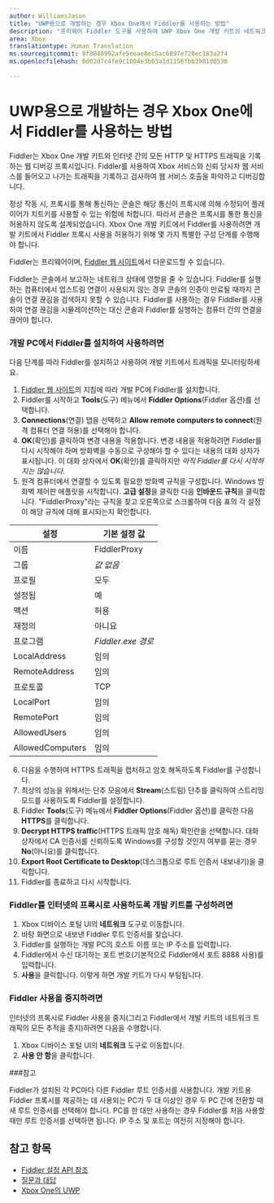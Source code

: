 ```yaml
---
author: WilliamsJason
title: "UWP용으로 개발하는 경우 Xbox One에서 Fiddler를 사용하는 방법"
description: "프리웨어 Fiddler 도구를 사용하여 UWP Xbox One 개발 키트의 네트워크 트래픽을 확인하는 방법을 설명합니다."
area: Xbox
translationtype: Human Translation
ms.sourcegitcommit: 0f0840992afe5eeae8ec5ac6897e728ec183a2f4
ms.openlocfilehash: 6d02d7c4fe9c1804e3b63a1d1156fbb3981d0536

---
```


# UWP용으로 개발하는 경우 Xbox One에서 Fiddler를 사용하는 방법

Fiddler는 Xbox One 개발 키트와 인터넷 간의 모든 HTTP 및 HTTPS 트래픽을 기록하는 웹 디버깅 프록시입니다. Fiddler를 사용하여 Xbox 서비스와 신뢰 당사자 웹 서비스를 들어오고 나가는 트래픽을 기록하고 검사하여 웹 서비스 호출을 파악하고 디버깅합니다. 

정상 작동 시, 프록시를 통해 통신하는 콘솔은 해당 통신이 프록시에 의해 수정되어 플레이어가 치트키를 사용할 수 있는 위험에 처합니다. 따라서 콘솔은 프록시를 통한 통신을 허용하지 않도록 설계되었습니다. Xbox One 개발 키트에서 Fiddler를 사용하려면 개발 키트에서 Fiddler 프록시 사용을 허용하기 위해 몇 가지 특별한 구성 단계를 수행해야 합니다. 

Fiddler는 프리웨어이며, [Fiddler 웹 사이트](http://www.fiddler2.com/fiddler2/)에서 다운로드할 수 있습니다. 

Fiddler는 콘솔에서 보고하는 네트워크 상태에 영향을 줄 수 있습니다. Fiddler를 실행하는 컴퓨터에서 업스트림 연결이 사용되지 않는 경우 콘솔의 인증이 만료될 때까지 콘솔이 연결 끊김을 검색하지 못할 수 있습니다. Fiddler를 사용하는 경우 Fiddler를 사용하여 연결 끊김을 시뮬레이션하는 대신 콘솔과 Fiddler를 실행하는 컴퓨터 간의 연결을 끊어야 합니다.

### 개발 PC에서 Fiddler를 설치하여 사용하려면
다음 단계를 따라 Fiddler를 설치하고 사용하여 개발 키트에서 트래픽을 모니터링하세요.

1. [Fiddler 웹 사이트](http://www.fiddler2.com/fiddler2/)의 지침에 따라 개발 PC에 Fiddler를 설치합니다. 
2. Fiddler를 시작하고 **Tools**(도구) 메뉴에서 **Fiddler Options**(Fiddler 옵션)를 선택합니다. 
3. **Connections**(연결) 탭을 선택하고 **Allow remote computers to connect**(원격 컴퓨터 연결 허용)를 선택해야 합니다. 
4. **OK**(확인)를 클릭하여 변경 내용을 적용합니다. 변경 내용을 적용하려면 Fiddler를 다시 시작해야 하며 방화벽을 수동으로 구성해야 할 수 있다는 내용의 대화 상자가 표시됩니다. 이 대화 상자에서 **OK**(확인)를 클릭하지만 *아직 Fiddler를 다시 시작하지는 않습니다*.
5. 원격 컴퓨터에서 연결할 수 있도록 필요한 방화벽 규칙을 구성합니다. Windows 방화벽 제어판 애플릿을 시작합니다. **고급 설정**을 클릭한 다음 **인바운드 규칙**을 클릭합니다. "FiddlerProxy"라는 규칙을 찾고 오른쪽으로 스크롤하여 다음 표의 각 설정이 해당 규칙에 대해 표시되는지 확인합니다.
  
  | 설정           | 기본 설정 값                |
  | ----              | ----                           |
  | 이름              | FiddlerProxy                   |
  | 그룹             | *값 없음* |
  | 프로필           | 모두                            |
  | 설정됨           | 예                            |
  | 액션            | 허용                          |
  | 재정의          | 아니요                             |
  | 프로그램           | *Fiddler.exe 경로*          |
  | LocalAddress      | 임의                            |
  | RemoteAddress     | 임의                            |
  | 프로토콜          | TCP                            |
  | LocalPort         | 임의                            |
  | RemotePort        | 임의                            |
  | AllowedUsers      | 임의                            |
  | AllowedComputers  | 임의                            |

6. 다음을 수행하여 HTTPS 트래픽을 캡처하고 암호 해독하도록 Fiddler를 구성합니다.
  1. 최상의 성능을 위해서는 단추 모음에서 **Stream**(스트림) 단추를 클릭하여 스트리밍 모드를 사용하도록 Fiddler를 설정합니다.
  2. Fiddler **Tools**(도구) 메뉴에서 **Fiddler Options**(Fiddler 옵션)를 클릭한 다음 **HTTPS**를 클릭합니다.
  3. **Decrypt HTTPS traffic**(HTTPS 트래픽 암호 해독) 확인란을 선택합니다. 대화 상자에서 CA 인증서를 신뢰하도록 Windows를 구성할 것인지 여부를 묻는 경우 **No**(아니요)를 클릭합니다.
  4. **Export Root Certificate to Desktop**(데스크톱으로 루트 인증서 내보내기)을 클릭합니다.
7. Fiddler를 종료하고 다시 시작합니다.

### Fiddler를 인터넷의 프록시로 사용하도록 개발 키트를 구성하려면

1. Xbox 디바이스 포털 UI의 **네트워크** 도구로 이동합니다.
2. 바탕 화면으로 내보낸 Fiddler 루트 인증서를 찾습니다. 
3. Fiddler를 실행하는 개발 PC의 호스트 이름 또는 IP 주소를 입력합니다.
4. Fiddler에서 수신 대기하는 포트 번호(기본적으로 Fiddler에서 포트 8888 사용)를 입력합니다. 
5. **사용**을 클릭합니다. 이렇게 하면 개발 키트가 다시 부팅됩니다.

### Fiddler 사용을 중지하려면
인터넷의 프록시로 Fiddler 사용을 중지(그리고 Fiddler에서 개발 키트의 네트워크 트래픽의 모든 추적을 중지)하려면 다음을 수행합니다.

1. Xbox 디바이스 포털 UI의 **네트워크** 도구로 이동합니다.
2. **사용 안 함**을 클릭합니다.

###참고

Fiddler가 설치된 각 PC마다 다른 Fiddler 루트 인증서를 사용합니다. 개발 키트용 Fiddler 프록시를 제공하는 데 사용되는 PC가 두 대 이상인 경우 두 PC 간에 전환할 때 새 루트 인증서를 선택해야 합니다. PC를 한 대만 사용하는 경우 Fiddler를 처음 사용할 때만 루트 인증서를 선택하면 됩니다. IP 주소 및 포트는 여전히 지정해야 합니다.

## 참고 항목
- [Fiddler 설정 API 참조](wdp-fiddler-api.md)
- [질문과 대답](frequently-asked-questions.md)
- [Xbox One의 UWP](index.md)






<!--HONumber=Jul16_HO1-->


